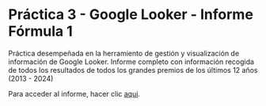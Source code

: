 # Práctica 3 - Google Looker - Informe Fórmula 1
Práctica desempeñada en la herramiento de gestión y visualización de información de Google Looker. 
Informe completo con información recogida de todos los resultados de todos los grandes premios de los últimos 12 años (2013 - 2024)

Para acceder al informe, hacer clic [aqui](https://lookerstudio.google.com/s/qmT0IPjINQU).
